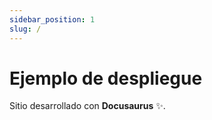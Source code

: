 ```yaml
---
sidebar_position: 1
slug: /
---
```


# Ejemplo de despliegue

Sitio desarrollado con **Docusaurus** ✨.